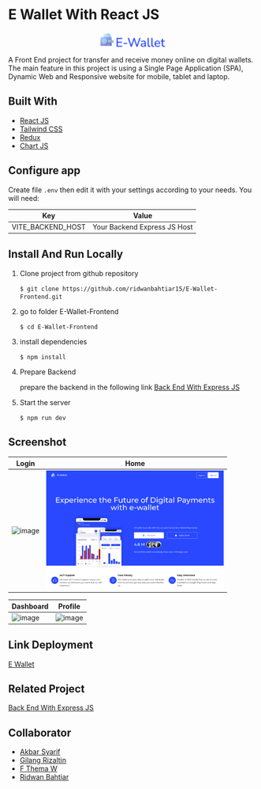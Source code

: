 # E Wallet With React JS

<p align="center">
        <img src="./src/assets/img/logo.png" width="30px" alt="logo"></img>
        <img src="./src/assets/img/e-wallet.png" width="100px" alt="logo"></img>
</p>

A Front End project for transfer and receive money online on digital wallets. The main feature in this project is using a Single Page Application (SPA), Dynamic Web and Responsive website for mobile, tablet and laptop.

## Built With

- [React JS](https://go.dev/)
- [Tailwind CSS](https://tailwindcss.com/)
- [Redux](https://redux.js.org/)
- [Chart JS](https://www.chartjs.org/)

## Configure app

Create file `.env` then edit it with your settings
according to your needs. You will need:

| Key               | Value                        |
| ----------------- | ---------------------------- |
| VITE_BACKEND_HOST | Your Backend Express JS Host |

## Install And Run Locally

1.  Clone project from github repository

        $ git clone https://github.com/ridwanbahtiar15/E-Wallet-Frontend.git

2.  go to folder E-Wallet-Frontend

        $ cd E-Wallet-Frontend

3.  install dependencies

        $ npm install

4.  Prepare Backend

    prepare the backend in the following link [Back End With Express JS](https://github.com/ridwanbahtiar15/E-Wallet)

5.  Start the server

        $ npm run dev

## Screenshot

| Login                                                                           | Home                                                                           |
| ------------------------------------------------------------------------------- | ------------------------------------------------------------------------------ |
| <img src="./src/assets/ss_ewallet/login.png" alt="image" style="width:360px;"/> | <img src="./src/assets/ss_ewallet/home.png" alt="image" style="width:360px;"/> |

| Dashboard                                                                           | Profile                                                                           |
| ------------------------------------------------------------------------------- | ------------------------------------------------------------------------------ |
| <img src="[./src/assets/ss_ewallet/login.png](https://res.cloudinary.com/dhxdnljzm/image/upload/v1707243030/e-wallet/FireShot_Capture_026_-_E-Wallet_-_Dashboard_-_e-wallet-frontend-three.vercel.app_rxsdfx.png)" alt="image" style="width:360px;"/> | <img src="[./src/assets/ss_ewallet/home.png](https://res.cloudinary.com/dhxdnljzm/image/upload/v1707243023/e-wallet/FireShot_Capture_027_-_E-Wallet_-_Profile_-_e-wallet-frontend-three.vercel.app_kj4ocs.png)" alt="image" style="width:360px;"/> |

## Link Deployment

[E Wallet](https://e-wallet-frontend-three.vercel.app)

## Related Project

[Back End With Express JS](https://github.com/ridwanbahtiar15/E-Wallet)

## Collaborator

- [Akbar Syarif](https://github.com/akbarsyarif)
- [Gilang Rizaltin](https://github.com/GilangRizaltin)
- [F Thema W](https://github.com/themawaras)
- [Ridwan Bahtiar](https://github.com/ridwanbahtiar15)
